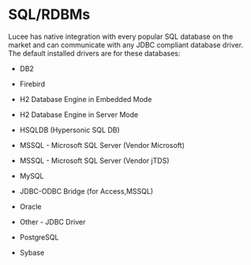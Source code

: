 # SQL/RDBMs

Lucee has native integration with every popular SQL database on the market and can communicate with any JDBC compliant database driver. The default installed drivers are for these databases:

* DB2

* Firebird

* H2 Database Engine in Embedded Mode

* H2 Database Engine in Server Mode

* HSQLDB (Hypersonic SQL DB)

* MSSQL - Microsoft SQL Server (Vendor Microsoft)

* MSSQL - Microsoft SQL Server (Vendor jTDS)

* MySQL

* JDBC-ODBC Bridge (for Access,MSSQL)

* Oracle

* Other - JDBC Driver

* PostgreSQL

* Sybase

